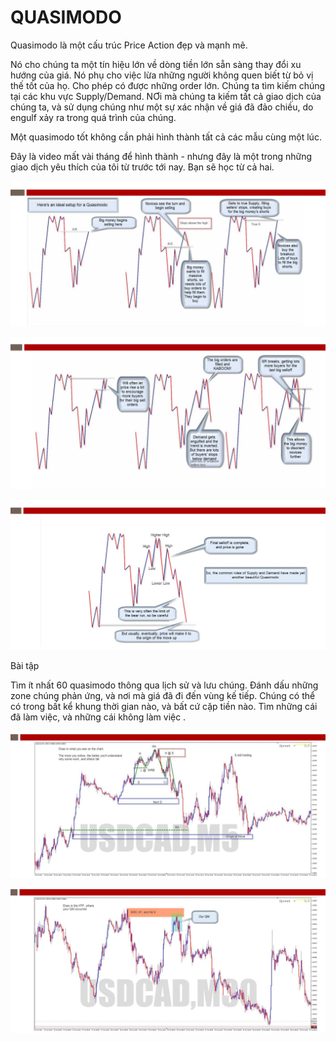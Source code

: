 # QUASIMODO

Quasimodo là một cấu trúc Price Action đẹp và mạnh mẽ. 

Nó cho chúng ta một tín hiệu lớn về dòng tiền lớn sẵn sàng thay đổi xu hướng của giá. Nó phụ cho việc lừa những người không quen biết từ bỏ vị thế tốt của họ. Cho phép có được những order lớn. Chúng ta tìm kiếm chúng tại các khu vực Supply/Demand. NƠi mà chúng ta kiếm tất cả giao dịch của chúng ta, và sử dụng chúng như một sự xác nhận về giá đã đảo chiều, do engulf xảy ra trong quá trình của chúng.

Một quasimodo tốt không cần phải hình thành tất cả các mẫu cùng một lúc.

Đây là video mất vài tháng để hình thành - nhưng đây là một trong những giao dịch yêu thích của tôi từ trước tới nay. Bạn sẽ học từ cả hai.

![](https://github.com/vuongmao/forexcollection/blob/master/SupplyDemandRTM/asset/quasimodo_1.png)

![](https://github.com/vuongmao/forexcollection/blob/master/SupplyDemandRTM/asset/quasimodo_2.png)

![](https://github.com/vuongmao/forexcollection/blob/master/SupplyDemandRTM/asset/quasimodo_3.png)

Bài tập

Tìm ít nhất 60 quasimodo thông qua lịch sử và lưu chúng. Đánh dấu những zone chúng phản ứng, và nơi mà giá đã đi đến vùng kế tiếp. Chúng có thể có trong bất kể khung thời gian nào, và bất cứ cặp tiền nào. Tìm những cái đã làm việc, và những cái không làm việc .


![](https://github.com/vuongmao/forexcollection/blob/master/SupplyDemandRTM/asset/quasimodo_4.png)

![](https://github.com/vuongmao/forexcollection/blob/master/SupplyDemandRTM/asset/quasimodo_5.png)
